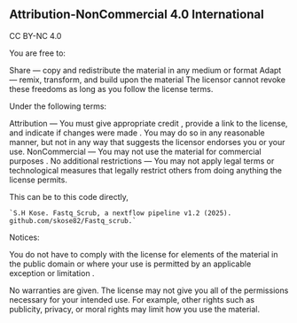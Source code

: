 ## Attribution-NonCommercial 4.0 International
CC BY-NC 4.0

You are free to:

Share — copy and redistribute the material in any medium or format
Adapt — remix, transform, and build upon the material
The licensor cannot revoke these freedoms as long as you follow the license terms.

Under the following terms:

Attribution — You must give appropriate credit , provide a link to the license, and indicate if changes were made . You may do so in any reasonable manner, but not in any way that suggests the licensor endorses you or your use.
NonCommercial — You may not use the material for commercial purposes .
No additional restrictions — You may not apply legal terms or technological measures that legally restrict others from doing anything the license permits.

This can be to this code directly,

    `S.H Kose. Fastq_Scrub, a nextflow pipeline v1.2 (2025). github.com/skose82/Fastq_scrub.`


Notices:

You do not have to comply with the license for elements of the material in the public domain or where your use is permitted by an applicable exception or limitation .

No warranties are given. The license may not give you all of the permissions necessary for your intended use. For example, other rights such as publicity, privacy, or moral rights may limit how you use the material.
